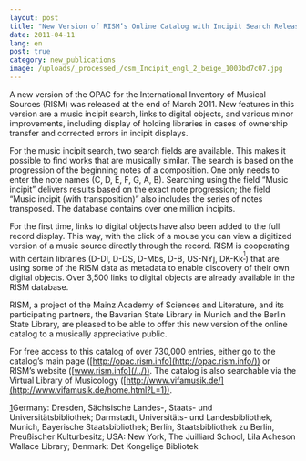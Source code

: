 ```yaml
---
layout: post
title: "New Version of RISM’s Online Catalog with Incipit Search Released"
date: 2011-04-11
lang: en
post: true
category: new_publications
image: /uploads/_processed_/csm_Incipit_engl_2_beige_1003bd7c07.jpg
---
```



A new version of the OPAC for the International Inventory of Musical Sources (RISM) was released at the end of March 2011. New features in this version are a music incipit search, links to digital objects, and various minor improvements, including display of holding libraries in cases of ownership transfer and corrected errors in incipit displays.

For the music incipit search, two search fields are available. This makes it possible to find works that are musically similar. The search is based on the progression of the beginning notes of a composition. One only needs to enter the note names (C, D, E, F, G, A, B). Searching using the field “Music incipit” delivers results based on the exact note progression; the field “Music incipit (with transposition)” also includes the series of notes transposed. The database contains over one million incipits.

For the first time, links to digital objects have also been added to the full record display. This way, with the click of a mouse you can view a digitized version of a music source directly through the record. RISM is cooperating with certain libraries (D-Dl, D-DS, D-Mbs, D-B, US-NYj, DK-Kk<sup><span lang="en-US"><a class="sdfootnoteanc" name="sdfootnote1anc" href="#sdfootnote1sym"><sup>1</sup></a></span></sup>) that are using some of the RISM data as metadata to enable discovery of their own digital objects. Over 3,500 links to digital objects are already available in the RISM database.

RISM, a project of the Mainz Academy of Sciences and Literature, and its participating partners, the Bavarian State Library in Munich and the Berlin State Library, are pleased to be able to offer this new version of the online catalog to a musically appreciative public.

For free access to this catalog of over 730,000 entries, either go to the catalog’s main page ([http://opac.rism.info](http://opac.rism.info/)) or RISM’s website ([www.rism.info](/../)). The catalog is also searchable via the Virtual Library of Musicology ([http://www.vifamusik.de/](http://www.vifamusik.de/home.html?L=1)).

[1](#sdfootnote1anc)Germany: Dresden, Sächsische Landes-, Staats- und Universitätsbibliothek; Darmstadt, Universitäts- und Landesbibliothek, Munich, Bayerische Staatsbibliothek; Berlin, Staatsbibliothek zu Berlin, Preußischer Kulturbesitz; USA: New York, The Juilliard School, Lila Acheson Wallace Library; Denmark: Det Kongelige Bibliotek